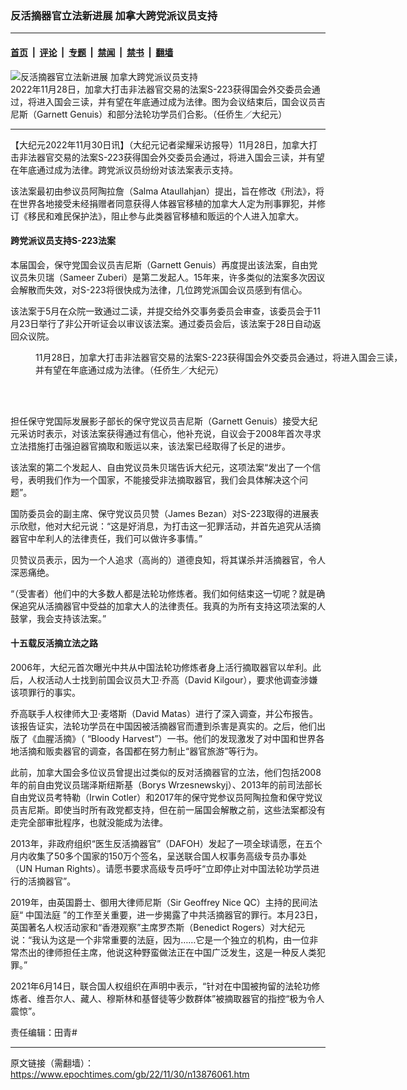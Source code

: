 ### 反活摘器官立法新进展 加拿大跨党派议员支持

---

#### [首页](../../../..?n13876061) &nbsp;|&nbsp; [评论](../../../../../epoch-comment?n13876061) &nbsp;|&nbsp; [专题](../../../../../epoch-special?n13876061) &nbsp;|&nbsp; [禁闻](../../../../../epoch-news?n13876061) &nbsp;|&nbsp; [禁书](../../../../../books?n13876061) &nbsp;|&nbsp; [翻墙](https://github.com/gfw-breaker/nogfw/blob/master/README.md?n13876061)


<div><img alt="反活摘器官立法新进展 加拿大跨党派议员支持" class="attachment-djy_600_400 size-djy_600_400 wp-post-image" src="https://i.epochtimes.com/assets/uploads/2022/11/id13876067-together-600x400.jpeg"/>
<div class="caption">
 2022年11月28日，加拿大打击非法器官交易的法案S-223获得国会外交委员会通过，将进入国会三读，并有望在年底通过成为法律。图为会议结束后，国会议员吉尼斯（Garnett Genuis）和部分法轮功学员们合影。（任侨生／大纪元）
</div></div><hr/><div class="post_content" id="artbody" itemprop="articleBody">
 <!-- article content begin -->
 <p>
  【大纪元2022年11月30日讯】（大纪元记者梁耀采访报导）11月28日，加拿大打击非法器官交易的法案S-223获得国会外交委员会通过，将进入国会三读，并有望在年底通过成为法律。跨党派议员纷纷对该法案表示支持。
 </p>
 <p>
  该法案最初由参议员阿陶拉詹（Salma Ataullahjan）提出，旨在修改《刑法》，将在世界各地接受未经捐赠者同意获得人体器官移植的加拿大人定为刑事罪犯，并修订《移民和难民保护法》，阻止参与此类器官移植和贩运的个人进入加拿大。
 </p>
 <h4>
  跨党派议员支持S-223法案
 </h4>
 <p>
  本届国会，保守党国会议员吉尼斯（Garnett Genuis）再度提出该法案，自由党议员朱贝瑞（Sameer Zuberi）是第二发起人。15年来，许多类似的法案多次因议会解散而失效，对S-223将很快成为法律，几位跨党派国会议员感到有信心。
 </p>
 <p>
  该法案于5月在众院一致通过二读，并提交给外交事务委员会审查，该委员会于11月23日举行了非公开听证会以审议该法案。通过委员会后，该法案于28日自动返回众议院。
 </p>
 <figure aria-describedby="caption-attachment-13876068" class="wp-caption aligncenter" id="attachment_13876068" style="width: 600px">
  <ok href="https://i.epochtimes.com/assets/uploads/2022/11/id13876068-hearing.jpeg" target="_blank">
   <img alt="" class="size-large wp-image-13876068" src="https://i.epochtimes.com/assets/uploads/2022/11/id13876068-hearing-600x310.jpeg"/>
  </ok>
  <br/><figcaption class="wp-caption-text" id="caption-attachment-13876068">
   11月28日，加拿大打击非法器官交易的法案S-223获得国会外交委员会通过，将进入国会三读，并有望在年底通过成为法律。（任侨生／大纪元）
  </figcaption><br/>
 </figure><br/>
 <p>
  担任保守党国际发展影子部长的保守党议员吉尼斯（Garnett Genuis）接受大纪元采访时表示，对该法案获得通过有信心，他补充说，自议会于2008年首次寻求立法措施打击强迫器官摘取和贩运以来，该法案已经取得了长足的进步。
 </p>
 <p>
  该法案的第二个发起人、自由党议员朱贝瑞告诉大纪元，这项法案“发出了一个信号，表明我们作为一个国家，不能接受非法摘取器官，我们会具体解决这个问题”。
 </p>
 <p>
  国防委员会的副主席、保守党议员贝赞（James Bezan）对S-223取得的进展表示欣慰，他对大纪元说：“这是好消息，为打击这一犯罪活动，并首先追究从活摘器官中牟利人的法律责任，我们可以做许多事情。”
 </p>
 <p>
  贝赞议员表示，因为一个人追求（高尚的）道德良知，将其谋杀并活摘器官，令人深恶痛绝。
 </p>
 <p>
  “（受害者）他们中的大多数人都是法轮功修炼者。我们如何结束这一切呢？就是确保追究从活摘器官中受益的加拿大人的法律责任。我真的为所有支持这项法案的人鼓掌，我会支持该法案。”
 </p>
 <h4>
  十五载反活摘立法之路
 </h4>
 <p>
  2006年，大纪元首次曝光中共从中国法轮功修炼者身上活行摘取器官以牟利。此后，人权活动人士找到前国会议员大卫‧乔高（David Kilgour），要求他调查涉嫌该项罪行的事实。
 </p>
 <p>
  乔高联手人权律师大卫‧麦塔斯（David Matas）进行了深入调查，并公布报告。该报告证实，法轮功学员在中国因被活摘器官而遭到杀害是真实的。之后，他们出版了《血腥活摘》（ “Bloody Harvest”）一书。他们的发现激发了对中国和世界各地活摘和贩卖器官的调查，各国都在努力制止“器官旅游”等行为。
 </p>
 <p>
  此前，加拿大国会多位议员曾提出过类似的反对活摘器官的立法，他们包括2008年的前自由党议员瑞泽斯纽斯基（Borys Wrzesnewskyj）、2013年的前司法部长自由党议员考特勒（Irwin Cotler）和2017年的保守党参议员阿陶拉詹和保守党议员吉尼斯。即使当时所有政党都支持，但在前一届国会解散之前，这些法案都没有走完全部审批程序，也就没能成为法律。
 </p>
 <p>
  2013年，非政府组织“医生反活摘器官”（DAFOH）发起了一项全球请愿，在五个月内收集了50多个国家的150万个签名，呈送联合国人权事务高级专员办事处（UN Human Rights）。请愿书要求高级专员呼吁“立即停止对中国法轮功学员进行的活摘器官”。
 </p>
 <p>
  2019年，由英国爵士、御用大律师尼斯（Sir Geoffrey Nice QC）主持的民间法庭“
  <ok href="https://chinatribunal.com/">
   中国法庭
  </ok>
  ”的工作至关重要，进一步揭露了中共活摘器官的罪行。本月23日，英国著名人权活动家和“香港观察”主席罗杰斯（Benedict Rogers）对大纪元说：“我认为这是一个非常重要的法庭，因为……它是一个独立的机构，由一位非常杰出的律师担任主席，他说这种野蛮做法正在中国广泛发生，这是一种反人类犯罪。”
 </p>
 <p>
  2021年6月14日，联合国人权组织在声明中表示，“针对在中国被拘留的法轮功修炼者、维吾尔人、藏人、穆斯林和基督徒等少数群体”被摘取器官的指控“极为令人震惊”。
 </p>
 <p>
  责任编辑：田青#
 </p>
 <!-- article content end -->
 <div id="below_article_ad">
 </div>
</div>


---

原文链接（需翻墙）：https://www.epochtimes.com/gb/22/11/30/n13876061.htm